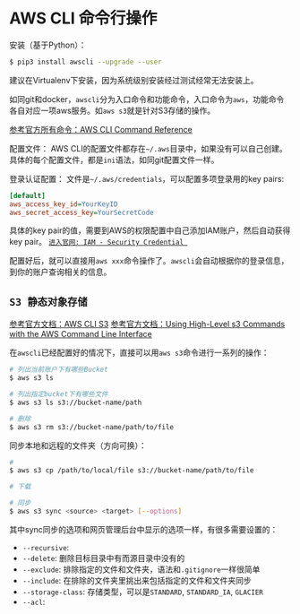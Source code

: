 # AWS CLI 命令行操作

安装（基于Python）：
```sh
$ pip3 install awscli --upgrade --user
```
建议在Virtualenv下安装，因为系统级别安装经过测试经常无法安装上。

如同git和docker，`awscli`分为入口命令和功能命令，入口命令为`aws`，功能命令各自对应一项aws服务。如`aws s3`就是针对S3存储的操作。

[参考官方所有命令：AWS CLI Command Reference](https://docs.aws.amazon.com/cli/latest/index.html)

配置文件：
AWS CLI的配置文件都存在`~/.aws`目录中，如果没有可以自己创建。具体的每个配置文件，都是`ini`语法，如同git配置文件一样。

登录认证配置：
文件是`~/.aws/credentials`，可以配置多项登录用的key pairs:
```ini
[default]
aws_access_key_id=YourKeyID
aws_secret_access_key=YourSecretCode
```
具体的key pair的值，需要到AWS的权限配置中自己添加IAM账户，然后自动获得key pair。
[`进入官网: IAM - Security Credential `](https://console.aws.amazon.com/iam/home?#/security_credential)

配置好后，就可以直接用`aws xxx`命令操作了。`awscli`会自动根据你的登录信息，到你的账户查询相关的信息。

## `S3 静态对象存储`
[参考官方文档：AWS CLI S3](https://docs.aws.amazon.com/cli/latest/reference/s3/index.html)
[参考官方文档：Using High-Level s3 Commands with the AWS Command Line Interface](https://docs.aws.amazon.com/cli/latest/userguide/using-s3-commands.html)

在`awscli`已经配置好的情况下，直接可以用`aws s3`命令进行一系列的操作：

```sh
# 列出当前账户下有哪些Bucket
$ aws s3 ls

# 列出指定bucket下有哪些文件
$ aws s3 ls s3://bucket-name/path

# 删除
$ aws s3 rm s3://bucket-name/path/to/file
```

同步本地和远程的文件夹（方向可换）：
```sh
# 
$ aws s3 cp /path/to/local/file s3://bucket-name/path/to/file

# 下载

# 同步
$ aws s3 sync <source> <target> [--options]
```

其中sync同步的选项和网页管理后台中显示的选项一样，有很多需要设置的：
- `--recursive`:
- `--delete`: 删除目标目录中有而源目录中没有的
- `--exclude`: 排除指定的文件和文件夹，语法和`.gitignore`一样很简单
- `--include`: 在排除的文件夹里挑出来包括指定的文件和文件夹同步
- `--storage-class`: 存储类型，可以是`STANDARD`, `STANDARD_IA`, `GLACIER`
- `--acl`:
